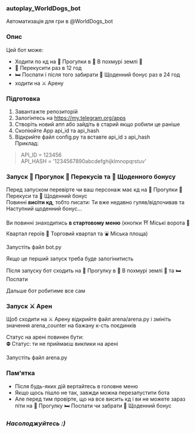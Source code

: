 ### autoplay_WorldDogs_bot
Автоматизація для гри в @WorldDogs_bot

### Опис
Цей бот може:
- Ходити по кд на 🐾 Прогулки в 🌲 В похмурі землі 🌲
- 🍗 Перекусити раз в 12 год
- 🛏 Поспати і після того забирати 🎁 Щоденний бонус раз в 24 год
- ходити на ⚔️ Арену

### Підготовка
1. Завантажте репозиторій
2. Залогінтесь на https://my.telegram.org/apps
3. Створіть новий апп або зайдіть в старий якщо робили це раніше
4. Скопіюйте App api_id та api_hash
5. Відкрийте файл config.py та вставте api_id з api_hash\
Приклад:
> API_ID = 123456\
> API_HASH = '1234567890abcdefghijklmnopqrstuv'

### Запуск 🐾 Прогулок 🍗 Перекусів та 🎁 Щоденного бонусу
Перед запуском перевірте чи ваш персонаж має кд на 🐾 Прогулки 🍗 Перекуси та 🎁 Щоденний бонус\
Повинні **висіти кд**, тобто писати: Ти вже недавно гуляв/відпочивав та Наступний щоденний бонус...
 
Ви повинні знаходитись **в стартовому меню** (кнопки ⛩ Міські ворота 🏯 Квартал героїв 🏪 Торговий квартал та ⛲️ Міська площа)

Запустіть файл bot.py

Якщо це перший запуск треба буде залогінитисть

Після запуску бот сходить на 🐾 Прогулку в 🌲 В похмурі землі 🌲 та 🛏 Поспати

Дальше бот робитиме все сам

### Запуск ⚔️ Арен
Щоб сходити на ⚔️ Арену відкрийте файл arena/arena.py і змініть значення arena_counter на бажану к-сть поєдинків

Статус на арені повинен бути:\
⛔️ Статус: ти не приймаєш виклики на арені

Запустіть файл arena.py

### Пам'ятка
- Після будь-яких дій вертайтесь в головне меню
- Якщо щось пішло не так, завжди можна перезапустити бота
- Але перед тим провірте, що на все висить кд і ви не можете зараз піти на 🐾 Прогулку 🛏 Поспати чи забрати 🎁 Щоденний бонус

### *Насолоджуйтесь :)*
   
